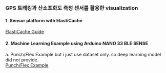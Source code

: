 ### GPS 트래킹과 산소포화도 측정 센서를 활용한 visualization

#### 1. Sensor platform with ElastiCache
[ElastiCache Guide](https://github.com/oryondark/CRC-Sensor-platform/tree/master/centrallized_platform)<br>

#### 2. Machine Learning Example using Arduino NANO 33 BLE SENSE
a. Punch/Flex Example but i just use dataset only. so deep learning model did not provide.<br>
[Punch/Flex Example](https://github.com/oryondark/CRC-Sensor-platform/tree/master/MachineLearning_example)<br>

